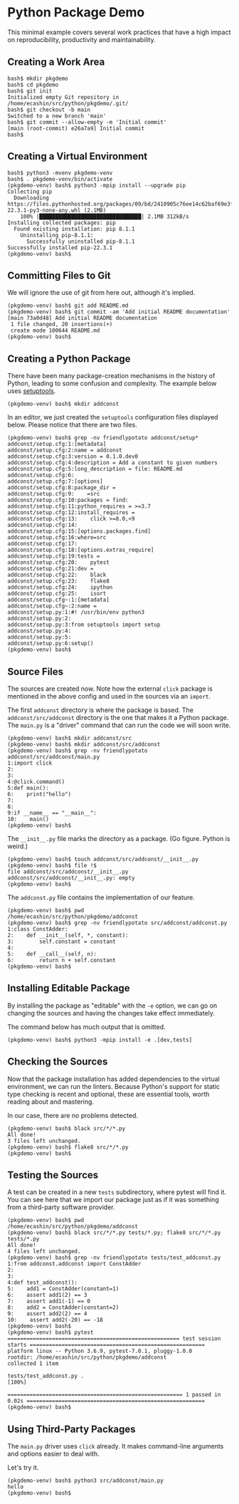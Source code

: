 # Python Package Demo

This minimal example covers several work practices
that have a high impact on reproducibility, productivity
and maintainability.

## Creating a Work Area

    bash$ mkdir pkgdemo
    bash$ cd pkgdemo
    bash$ git init
    Initialized empty Git repository in /home/ecashin/src/python/pkgdemo/.git/
    bash$ git checkout -b main
    Switched to a new branch 'main'
    bash$ git commit --allow-empty -m 'Initial commit'
    [main (root-commit) e26a7a9] Initial commit
    bash$ 

## Creating a Virtual Environment

    bash$ python3 -mvenv pkgdemo-venv
    bash$ . pkgdemo-venv/bin/activate
    (pkgdemo-venv) bash$ python3 -mpip install --upgrade pip
    Collecting pip
      Downloading https://files.pythonhosted.org/packages/09/bd/2410905c76ee14c62baf69e3f4aa780226c1bbfc9485731ad018e35b0cb5/pip-22.3.1-py3-none-any.whl (2.1MB)
        100% |████████████████████████████████| 2.1MB 312kB/s 
    Installing collected packages: pip
      Found existing installation: pip 8.1.1
        Uninstalling pip-8.1.1:
          Successfully uninstalled pip-8.1.1
    Successfully installed pip-22.3.1
    (pkgdemo-venv) bash$ 

## Committing Files to Git

We will ignore the use of git from here out,
although it's implied.

    (pkgdemo-venv) bash$ git add README.md 
    (pkgdemo-venv) bash$ git commit -am 'Add initial README documentation'
    [main 73a0d48] Add initial README documentation
     1 file changed, 20 insertions(+)
     create mode 100644 README.md
    (pkgdemo-venv) bash$ 

## Creating a Python Package

There have been many package-creation mechanisms
in the history of Python, leading to some confusion
and complexity.
The example below uses [setuptools](https://setuptools.pypa.io/en/latest/userguide/declarative_config.html).

    (pkgdemo-venv) bash$ mkdir addconst

In an editor, we just created the `setuptools` configuration files
displayed below.
Please notice that there are two files.

    (pkgdemo-venv) bash$ grep -nv friendlypotato addconst/setup*
    addconst/setup.cfg:1:[metadata]
    addconst/setup.cfg:2:name = addconst
    addconst/setup.cfg:3:version = 0.1.0.dev0
    addconst/setup.cfg:4:description = Add a constant to given numbers
    addconst/setup.cfg:5:long_description = file: README.md
    addconst/setup.cfg:6:
    addconst/setup.cfg:7:[options]
    addconst/setup.cfg:8:package_dir =
    addconst/setup.cfg:9:    =src
    addconst/setup.cfg:10:packages = find:
    addconst/setup.cfg:11:python_requires = >=3.7
    addconst/setup.cfg:12:install_requires =
    addconst/setup.cfg:13:    click >=8.0,<9
    addconst/setup.cfg:14:
    addconst/setup.cfg:15:[options.packages.find]
    addconst/setup.cfg:16:where=src
    addconst/setup.cfg:17:
    addconst/setup.cfg:18:[options.extras_require]
    addconst/setup.cfg:19:tests =
    addconst/setup.cfg:20:    pytest
    addconst/setup.cfg:21:dev =
    addconst/setup.cfg:22:    black
    addconst/setup.cfg:23:    flake8
    addconst/setup.cfg:24:    ipython
    addconst/setup.cfg:25:    isort
    addconst/setup.cfg~:1:[metadata]
    addconst/setup.cfg~:2:name = 
    addconst/setup.py:1:#! /usr/bin/env python3
    addconst/setup.py:2:
    addconst/setup.py:3:from setuptools import setup
    addconst/setup.py:4:
    addconst/setup.py:5:
    addconst/setup.py:6:setup()
    (pkgdemo-venv) bash$ 

## Source Files

The sources are created now.
Note how the external `click` package is mentioned in the above config
and used in the sources via an `import`.

The first `addconst` directory is where the package is based.
The `addconst/src/addconst` directory is the one that makes it a Python package.
The `main.py` is a "driver" command that can run the code we will soon write.

    (pkgdemo-venv) bash$ mkdir addconst/src
    (pkgdemo-venv) bash$ mkdir addconst/src/addconst
    (pkgdemo-venv) bash$ grep -nv friendlypotato addconst/src/addconst/main.py 
    1:import click
    2:
    3:
    4:@click.command()
    5:def main():
    6:    print("hello")
    7:
    8:
    9:if __name__ == "__main__":
    10:    main()
    (pkgdemo-venv) bash$ 

The `__init__.py` file marks the directory as a package.
(Go figure.  Python is weird.)

    (pkgdemo-venv) bash$ touch addconst/src/addconst/__init__.py
    (pkgdemo-venv) bash$ file !$
    file addconst/src/addconst/__init__.py
    addconst/src/addconst/__init__.py: empty
    (pkgdemo-venv) bash$ 

The `addconst.py` file contains the implementation of our feature.

    (pkgdemo-venv) bash$ pwd
    /home/ecashin/src/python/pkgdemo/addconst
    (pkgdemo-venv) bash$ grep -nv friendlypotato src/addconst/addconst.py 
    1:class ConstAdder:
    2:    def __init__(self, *, constant):
    3:        self.constant = constant
    4:
    5:    def __call__(self, n):
    6:        return n + self.constant
    (pkgdemo-venv) bash$ 

## Installing Editable Package

By installing the package as "editable" with the `-e` option,
we can go on changing the sources and having the changes
take effect immediately.

The command below has much output that is omitted.

    (pkgdemo-venv) bash$ python3 -mpip install -e .[dev,tests]

## Checking the Sources

Now that the package installation has added dependencies
to the virtual environment,
we can run the linters.
Because Python's support for static type checking is recent and optional,
these are essential tools,
worth reading about and mastering.

In our case, there are no problems detected.

    (pkgdemo-venv) bash$ black src/*/*.py
    All done!
    3 files left unchanged.
    (pkgdemo-venv) bash$ flake8 src/*/*.py
    (pkgdemo-venv) bash$ 

## Testing the Sources

A test can be created in a new `tests` subdirectory,
where pytest will find it.
You can see here that we import our package
just as if it was something from a third-party software provider.

    (pkgdemo-venv) bash$ pwd
    /home/ecashin/src/python/pkgdemo/addconst
    (pkgdemo-venv) bash$ black src/*/*.py tests/*.py; flake8 src/*/*.py tests/*.py
    All done!
    4 files left unchanged.
    (pkgdemo-venv) bash$ grep -nv friendlypotato tests/test_addconst.py
    1:from addconst.addconst import ConstAdder
    2:
    3:
    4:def test_addconst():
    5:    add1 = ConstAdder(constant=1)
    6:    assert add1(2) == 3
    7:    assert add1(-1) == 0
    8:    add2 = ConstAdder(constant=2)
    9:    assert add2(2) == 4
    10:    assert add2(-20) == -18
    (pkgdemo-venv) bash$ 
    (pkgdemo-venv) bash$ pytest
    ====================================================== test session starts =======================================================
    platform linux -- Python 3.6.9, pytest-7.0.1, pluggy-1.0.0
    rootdir: /home/ecashin/src/python/pkgdemo/addconst
    collected 1 item                                                                                                                 
    
    tests/test_addconst.py .                                                                                                   [100%]
    
    ======================================================= 1 passed in 0.02s ========================================================
    (pkgdemo-venv) bash$ 

## Using Third-Party Packages

The `main.py` driver uses `click` already.
It makes command-line arguments and options easier to deal with.

Let's try it.

    (pkgdemo-venv) bash$ python3 src/addconst/main.py
    hello
    (pkgdemo-venv) bash$ 
    
